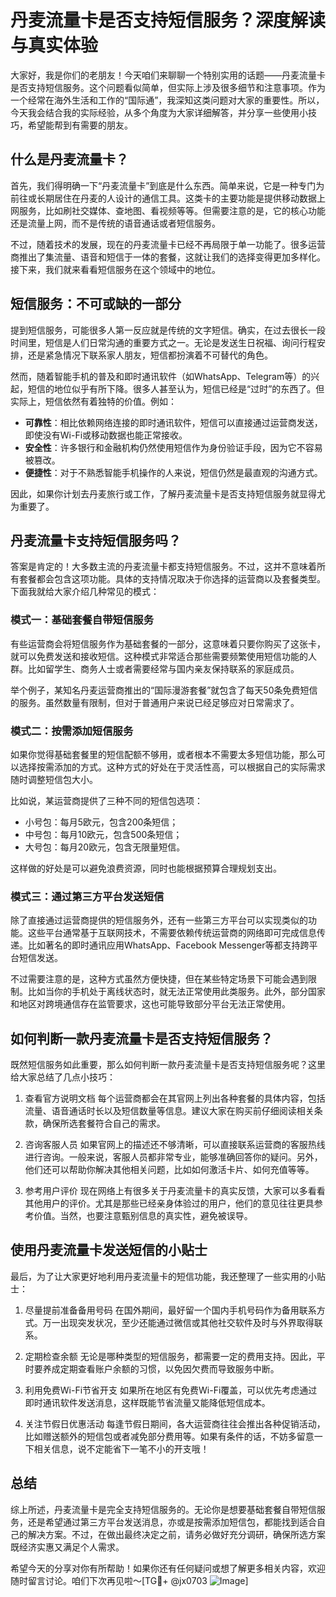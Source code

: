 # 丹麦流量卡是否支持短信服务？深度解读与真实体验

大家好，我是你们的老朋友！今天咱们来聊聊一个特别实用的话题——丹麦流量卡是否支持短信服务。这个问题看似简单，但实际上涉及很多细节和注意事项。作为一个经常在海外生活和工作的“国际通”，我深知这类问题对大家的重要性。所以，今天我会结合我的实际经验，从多个角度为大家详细解答，并分享一些使用小技巧，希望能帮到有需要的朋友。

## 什么是丹麦流量卡？

首先，我们得明确一下“丹麦流量卡”到底是什么东西。简单来说，它是一种专门为前往或长期居住在丹麦的人设计的通信工具。这类卡的主要功能是提供移动数据上网服务，比如刷社交媒体、查地图、看视频等等。但需要注意的是，它的核心功能还是流量上网，而不是传统的语音通话或者短信服务。

不过，随着技术的发展，现在的丹麦流量卡已经不再局限于单一功能了。很多运营商推出了集流量、语音和短信于一体的套餐，这就让我们的选择变得更加多样化。接下来，我们就来看看短信服务在这个领域中的地位。

## 短信服务：不可或缺的一部分

提到短信服务，可能很多人第一反应就是传统的文字短信。确实，在过去很长一段时间里，短信是人们日常沟通的重要方式之一。无论是发送生日祝福、询问行程安排，还是紧急情况下联系家人朋友，短信都扮演着不可替代的角色。

然而，随着智能手机的普及和即时通讯软件（如WhatsApp、Telegram等）的兴起，短信的地位似乎有所下降。很多人甚至认为，短信已经是“过时”的东西了。但实际上，短信依然有着独特的价值。例如：

- **可靠性**：相比依赖网络连接的即时通讯软件，短信可以直接通过运营商发送，即使没有Wi-Fi或移动数据也能正常接收。
- **安全性**：许多银行和金融机构仍然使用短信作为身份验证手段，因为它不容易被篡改。
- **便捷性**：对于不熟悉智能手机操作的人来说，短信仍然是最直观的沟通方式。

因此，如果你计划去丹麦旅行或工作，了解丹麦流量卡是否支持短信服务就显得尤为重要了。

## 丹麦流量卡支持短信服务吗？

答案是肯定的！大多数主流的丹麦流量卡都支持短信服务。不过，这并不意味着所有套餐都会包含这项功能。具体的支持情况取决于你选择的运营商以及套餐类型。下面我就给大家介绍几种常见的模式：

### 模式一：基础套餐自带短信服务
有些运营商会将短信服务作为基础套餐的一部分，这意味着只要你购买了这张卡，就可以免费发送和接收短信。这种模式非常适合那些需要频繁使用短信功能的人群。比如留学生、商务人士或者需要经常与国内亲友保持联系的家庭成员。

举个例子，某知名丹麦运营商推出的“国际漫游套餐”就包含了每天50条免费短信的服务。虽然数量有限制，但对于普通用户来说已经足够应对日常需求了。

### 模式二：按需添加短信服务
如果你觉得基础套餐里的短信配额不够用，或者根本不需要太多短信功能，那么可以选择按需添加的方式。这种方式的好处在于灵活性高，可以根据自己的实际需求随时调整短信包大小。

比如说，某运营商提供了三种不同的短信包选项：
- 小号包：每月5欧元，包含200条短信；
- 中号包：每月10欧元，包含500条短信；
- 大号包：每月20欧元，包含无限量短信。

这样做的好处是可以避免浪费资源，同时也能根据预算合理规划支出。

### 模式三：通过第三方平台发送短信
除了直接通过运营商提供的短信服务外，还有一些第三方平台可以实现类似的功能。这些平台通常基于互联网技术，不需要依赖传统运营商的网络即可完成信息传递。比如著名的即时通讯应用WhatsApp、Facebook Messenger等都支持跨平台短信发送。

不过需要注意的是，这种方式虽然方便快捷，但在某些特定场景下可能会遇到限制。比如当你的手机处于离线状态时，就无法正常使用此类服务。此外，部分国家和地区对跨境通信存在监管要求，这也可能导致部分平台无法正常使用。

## 如何判断一款丹麦流量卡是否支持短信服务？

既然短信服务如此重要，那么如何判断一款丹麦流量卡是否支持短信服务呢？这里给大家总结了几点小技巧：

1. 查看官方说明文档
每个运营商都会在其官网上列出各种套餐的具体内容，包括流量、语音通话时长以及短信数量等信息。建议大家在购买前仔细阅读相关条款，确保所选套餐符合自己的需求。

2. 咨询客服人员
如果官网上的描述还不够清晰，可以直接联系运营商的客服热线进行咨询。一般来说，客服人员都非常专业，能够准确回答你的疑问。另外，他们还可以帮助你解决其他相关问题，比如如何激活卡片、如何充值等等。

3. 参考用户评价
现在网络上有很多关于丹麦流量卡的真实反馈，大家可以多看看其他用户的评价。尤其是那些已经亲身体验过的用户，他们的意见往往更具参考价值。当然，也要注意甄别信息的真实性，避免被误导。

## 使用丹麦流量卡发送短信的小贴士

最后，为了让大家更好地利用丹麦流量卡的短信功能，我还整理了一些实用的小贴士：

1. 尽量提前准备备用号码
在国外期间，最好留一个国内手机号码作为备用联系方式。万一出现突发状况，至少还能通过微信或其他社交软件及时与外界取得联系。

2. 定期检查余额
无论是哪种类型的短信服务，都需要一定的费用支持。因此，平时要养成定期查看账户余额的习惯，以免因欠费而导致服务中断。

3. 利用免费Wi-Fi节省开支
如果所在地区有免费Wi-Fi覆盖，可以优先考虑通过即时通讯软件发送消息，这样既能节省流量又能降低短信成本。

4. 关注节假日优惠活动
每逢节假日期间，各大运营商往往会推出各种促销活动，比如赠送额外的短信包或者减免部分费用等。如果有条件的话，不妨多留意一下相关信息，说不定能省下一笔不小的开支哦！

## 总结

综上所述，丹麦流量卡是完全支持短信服务的。无论你是想要基础套餐自带短信服务，还是希望通过第三方平台发送消息，亦或是按需添加短信包，都能找到适合自己的解决方案。不过，在做出最终决定之前，请务必做好充分调研，确保所选方案既经济实惠又满足个人需求。

希望今天的分享对你有所帮助！如果你还有任何疑问或想了解更多相关内容，欢迎随时留言讨论。咱们下次再见啦～[TG💪+ @jx0703 ![Image](https://github.com/user-attachments/assets/dbca1d08-cadb-493c-b0ec-ad6f7a83f270)]